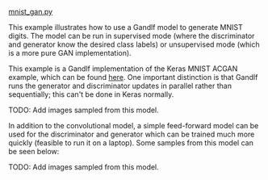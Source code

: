 [mnist_gan.py](https://github.com/codekansas/gandlf/blob/master/examples/mnist_gan.py)

This example illustrates how to use a Gandlf model to generate MNIST digits. The model can be run in supervised mode (where the discriminator and generator know the desired class labels) or unsupervised mode (which is a more pure GAN implementation).

This example is a Gandlf implementation of the Keras MNIST ACGAN example, which can be found [here](https://github.com/fchollet/keras/blob/master/examples/mnist_acgan.py). One important distinction is that Gandlf runs the generator and discriminator updates in parallel rather than sequentially; this can't be done in Keras normally.

TODO: Add images sampled from this model.

In addition to the convolutional model, a simple feed-forward model can be used for the discriminator and generator which can be trained much more quickly (feasible to run it on a laptop). Some samples from this model can be seen below:

TODO: Add images sampled from this model.

